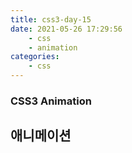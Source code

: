 ```yaml
---
title: css3-day-15
date: 2021-05-26 17:29:56
    - css 
    - animation
categories: 
    - css
---
```


### CSS3 Animation
## 애니메이션

